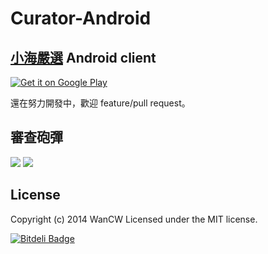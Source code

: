 Curator-Android
===============

[小海嚴選](http://curator.im/) Android client
--------------------------------------------

[![Get it on Google Play](https://developer.android.com/images/brand/en_generic_rgb_wo_45.png)](https://play.google.com/store/apps/details?id=tw.wancw.curator)

還在努力開發中，歡迎 feature/pull request。

審查砲彈
-------
![](http://i.imgur.com/VZZQKQc.png)&nbsp;![](http://i.imgur.com/oUUjnzy.png)

License
-------
Copyright (c) 2014 WanCW
Licensed under the MIT license.

[![Bitdeli Badge](https://d2weczhvl823v0.cloudfront.net/wancw/curator-android/trend.png)](https://bitdeli.com/free "Bitdeli Badge")
